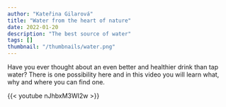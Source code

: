 ```yaml
---
author: "Kateřina Gilarová"
title: "Water from the heart of nature"
date: 2022-01-20
description: "The best source of water"
tags: []
thumbnail: "/thumbnails/water.png"
---
```

Have you ever thought about an even better and healthier drink than tap water?  There is one possibility here and in this video you will learn what, why and where you can find one.

{{< youtube nJhbxM3WI2w >}}